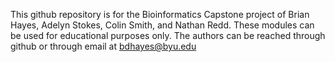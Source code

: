 This github repository is for the Bioinformatics Capstone project of Brian Hayes, Adelyn Stokes, Colin Smith, and Nathan Redd. 
These modules can be used for educational purposes only. The authors can be reached through github or through email at bdhayes@byu.edu
